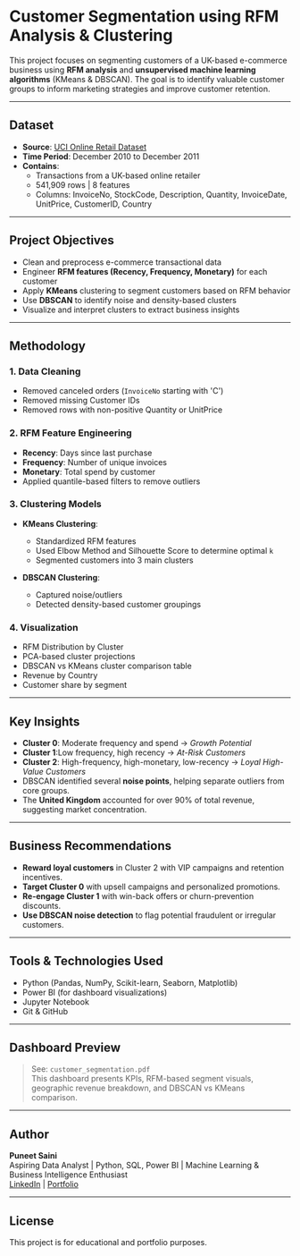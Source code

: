 # Customer Segmentation using RFM Analysis & Clustering

This project focuses on segmenting customers of a UK-based e-commerce business using **RFM analysis** and **unsupervised machine learning algorithms** (KMeans & DBSCAN). The goal is to identify valuable customer groups to inform marketing strategies and improve customer retention.

---

##  Dataset

- **Source**: [UCI Online Retail Dataset](https://www.kaggle.com/datasets/carrie1/ecommerce-data/data)
- **Time Period**: December 2010 to December 2011
- **Contains**:
  - Transactions from a UK-based online retailer
  - 541,909 rows | 8 features
  - Columns: InvoiceNo, StockCode, Description, Quantity, InvoiceDate, UnitPrice, CustomerID, Country

---

## Project Objectives

- Clean and preprocess e-commerce transactional data
- Engineer **RFM features (Recency, Frequency, Monetary)** for each customer
- Apply **KMeans** clustering to segment customers based on RFM behavior
- Use **DBSCAN** to identify noise and density-based clusters
- Visualize and interpret clusters to extract business insights

---

##  Methodology

### 1. Data Cleaning
- Removed canceled orders (`InvoiceNo` starting with 'C')
- Removed missing Customer IDs
- Removed rows with non-positive Quantity or UnitPrice

### 2. RFM Feature Engineering
- **Recency**: Days since last purchase
- **Frequency**: Number of unique invoices
- **Monetary**: Total spend by customer
- Applied quantile-based filters to remove outliers

### 3. Clustering Models
- **KMeans Clustering**:
  - Standardized RFM features
  - Used Elbow Method and Silhouette Score to determine optimal `k`
  - Segmented customers into 3 main clusters

- **DBSCAN Clustering**:
  - Captured noise/outliers
  - Detected density-based customer groupings

### 4. Visualization
- RFM Distribution by Cluster
- PCA-based cluster projections
- DBSCAN vs KMeans cluster comparison table
- Revenue by Country
- Customer share by segment

---

## Key Insights

- **Cluster 0**: Moderate frequency and spend →  *Growth Potential*
- **Cluster 1**:Low frequency, high recency →  *At-Risk Customers*
- **Cluster 2**: High-frequency, high-monetary, low-recency →  *Loyal High-Value Customers*
- DBSCAN identified several **noise points**, helping separate outliers from core groups.
- The **United Kingdom** accounted for over 90% of total revenue, suggesting market concentration.

---

## Business Recommendations

- **Reward loyal customers** in Cluster 2 with VIP campaigns and retention incentives.
- **Target Cluster 0** with upsell campaigns and personalized promotions.
- **Re-engage Cluster 1** with win-back offers or churn-prevention discounts.
- **Use DBSCAN noise detection** to flag potential fraudulent or irregular customers.

---

##  Tools & Technologies Used

- Python (Pandas, NumPy, Scikit-learn, Seaborn, Matplotlib)
- Power BI (for dashboard visualizations)
- Jupyter Notebook
- Git & GitHub

---

##  Dashboard Preview

>  See: `customer_segmentation.pdf`  
This dashboard presents KPIs, RFM-based segment visuals, geographic revenue breakdown, and DBSCAN vs KMeans comparison.

---

##  Author

**Puneet Saini**  
Aspiring Data Analyst | Python, SQL, Power BI | Machine Learning & Business Intelligence Enthusiast  
[LinkedIn](https://www.linkedin.com/in/puneet471/) | [Portfolio](https://github.com/Puneet0123/Data_project/tree/main)

---

## License

This project is for educational and portfolio purposes.

